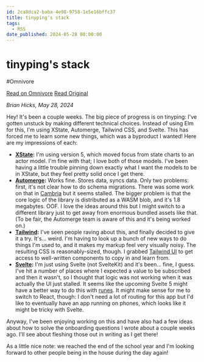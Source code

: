 ```yaml
---
id: 2ca8dca2-baba-4e98-9758-1e5e16bffc37
title: tinyping's stack
tags:
  - RSS
date_published: 2024-05-28 00:00:00
---
```


# tinyping's stack
#Omnivore

[Read on Omnivore](https://omnivore.app/me/tinyping-s-stack-18fbf3d906c)
[Read Original](https://bytes.zone/micro/tinypings-stack/)



_Brian Hicks, May 28, 2024_

Hey! It&#39;s been a couple weeks. The big piece of progress is on tinyping: I&#39;ve gotten unstuck by making different technical choices. Instead of using Elm for this, I&#39;m using XState, Automerge, Tailwind CSS, and Svelte. This has forced me to learn some new things, which was a byproduct I wanted! Here are my impressions of each:

* **[XState](https:&#x2F;&#x2F;xstate.js.org&#x2F;):** I&#39;m using version 5, which moved focus from state charts to an actor model. I&#39;m fine with that; I love both of those models. I&#39;ve been having a little trouble pinning down exactly what I want the models to be in XState, but they feel pretty solid once I get there.
* **[Automerge](https:&#x2F;&#x2F;automerge.org&#x2F;):** Works fine. Stores data, syncs data. Only two problems: first, it&#39;s not clear how to do schema migrations. There was some work on that in [Cambria](https:&#x2F;&#x2F;github.com&#x2F;inkandswitch&#x2F;cambria-automerge) but it seems stalled. The bigger problem is that the core logic of the library is distributed as a WASM blob, and it&#39;s 1.8 megabytes. OOF. I love the ideas around this but I might switch to a different library just to get away from enormous bundled assets like that. (To be fair, the Automerge team is aware of this and it&#39;s being worked on.)
* **[Tailwind](https:&#x2F;&#x2F;tailwindcss.com&#x2F;):** I&#39;ve seen people raving about this, and finally decided to give it a try. It&#39;s… weird. I&#39;m having to look up a bunch of new ways to do things I&#39;m used to, and it makes my markup feel very visually noisy. The resulting CSS is reasonably-sized, though. I grabbed [Tailwind UI](https:&#x2F;&#x2F;tailwindui.com&#x2F;) to get access to well-written components to copy in and learn from.
* **[Svelte](https:&#x2F;&#x2F;svelte.dev&#x2F;):** I&#39;m just using Svelte (not SvelteKit) and it&#39;s been… fine, I guess. I&#39;ve hit a number of places where I expected a value to be subscribed and then it wasn&#39;t, so I thought that logic was not working when it was actually the UI just stalled. It seems like the upcoming Svelte 5 might have a better way to do this with [runes](https:&#x2F;&#x2F;svelte.dev&#x2F;blog&#x2F;runes). It might make sense for me to switch to React, though: I don&#39;t need a lot of routing for this app but I&#39;d like to eventually have an app running on phones, which looks like it might be tricky with Svelte.

Anyway, I&#39;ve been enjoying working on this and have also had a few ideas about how to solve the onboarding questions I wrote about a couple weeks ago. I&#39;ll see about fleshing those out in writing as I get there!

As a little nice note: we reached the end of the school year and I&#39;m looking forward to other people being in the house during the day again!